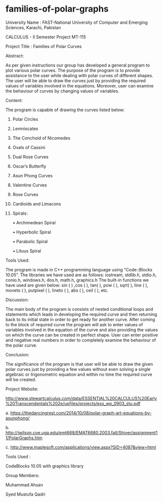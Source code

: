 # families-of-polar-graphs

University Name : 
FAST-National University of Computer and Emerging Sciences, Karachi, Pakistan

CALCULUS - II Semester Project MT-115

Project Title : 
Families of Polar Curves

Abstract:

As per given instructions our group has developed a general program to plot various polar curves. The purpose of the program is to provide assistance to the user while dealing with polar curves of different shapes. The user will be able to draw the curves just by providing the required values of variables involved in the equations. Moreover, user can examine the behaviour of curves by changing values of variables. 

Content:

The program is capable of drawing the curves listed below: 
1.	  Polar Circles
2.	  Lemniscates
3.	  The Conchoid of Nicomedes
4.	  Ovals of Cassini
5.	  Dual Rose Curves
6.	  Oscar’s Butterfly
7.	  Asun Phong Curves
8.	  Valentine Curves
9.	  Rose Curves
10.	  Cardioids and Limacons
11.	  Spirals: 

      •	Archimedean Spiral
      
      •	Hyperbolic  Spiral
      
      •	Parabolic Spiral
      
      •	Lituus Spiral

Tools Used:

The program is made in C++ programming language using “Code::Blocks 10.05”.
The libraries we have used are as follows: 
iostream, stdlib.h, stdio.h, conio.h, windows.h, dos.h, math.h, graphics.h
The built-in functions we have used are given below:
sin ( ) ,cos ( ), tan( ), pow ( ), sqrt( ), line ( ), moveto ( ), putpixel ( ), lineto ( ),
abs ( ), ceil ( ), etc.

Discussion:

The main body of the program is consists of nested conditional loops and statements which leads in developing the required curve and then returning back to its initial state in order to get ready for another curve. After coming to the block of required curve the program will ask to enter values of variables involved in the equation of the curve and also providing the values on which the curve can be created in perfect shape. User can enter positive and negative real numbers in order to completely examine the behaviour of the polar curve.

Conclusion:

The significance of the program is that user will be able to draw the given polar curves just by providing a few values without even solving a single algebraic or trigonometric equation and within no time the required curve will be created.


Project Website:

http://www.stewartcalculus.com/data/ESSENTIAL%20CALCULUS%20Early%20Transcendentals%202e/upfiles/projects/ess_wp_0903_stu.pdf

a. https://thedancingrest.com/2014/10/08/polar-graph-art-equations-by-asunphong/

b. http://jwilson.coe.uga.edu/emt668/EMAT6680.2003.fall/Shiver/assignment11/PolarGraphs.htm

c. http://www.maplesoft.com/applications/view.aspx?SID=4087&view=html

Tools Used :

CodeBlocks 10.05
with graphics library

Group Members:

Muhammad Ahsan

Syed Mustufa Qadri


